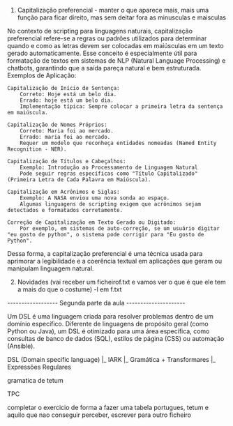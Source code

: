 1) Capitalização preferencial -  manter o que aparece mais, mais uma função para ficar direito, mas sem deitar fora as minusculas e maisculas

No contexto de scripting para linguagens naturais, capitalização preferencial refere-se a regras ou padrões utilizados para determinar quando e como as letras devem ser colocadas em maiúsculas em um texto gerado automaticamente. Esse conceito é especialmente útil para formatação de textos em sistemas de NLP (Natural Language Processing) e chatbots, garantindo que a saída pareça natural e bem estruturada.
Exemplos de Aplicação:

    Capitalização de Início de Sentença:
        Correto: Hoje está um belo dia.
        Errado: hoje está um belo dia.
        Implementação típica: Sempre colocar a primeira letra da sentença em maiúscula.

    Capitalização de Nomes Próprios:
        Correto: Maria foi ao mercado.
        Errado: maria foi ao mercado.
        Requer um modelo que reconheça entidades nomeadas (Named Entity Recognition - NER).

    Capitalização de Títulos e Cabeçalhos:
        Exemplo: Introdução ao Processamento de Linguagem Natural
        Pode seguir regras específicas como "Título Capitalizado" (Primeira Letra de Cada Palavra em Maiúscula).

    Capitalização em Acrônimos e Siglas:
        Exemplo: A NASA enviou uma nova sonda ao espaço.
        Algumas linguagens de scripting exigem que acrônimos sejam detectados e formatados corretamente.

    Correção de Capitalização em Texto Gerado ou Digitado:
        Por exemplo, em sistemas de auto-correção, se um usuário digitar "eu gosto de python", o sistema pode corrigir para "Eu gosto de Python".

Dessa forma, a capitalização preferencial é uma técnica usada para aprimorar a legibilidade e a coerência textual em aplicações que geram ou manipulam linguagem natural.

2) Novidades (vai receber um ficheirof.txt e vamos ver o que é que ele tem a mais do que o costume)
    -l em f.txt


------------------ Segunda parte da aula ---------------------

Um DSL é uma linguagem criada para resolver problemas dentro de um domínio específico. Diferente de linguagens de propósito geral (como Python ou Java), um DSL é otimizado para uma área específica, como consultas de banco de dados (SQL), estilos de página (CSS) ou automação (Ansible).

DSL (Domain specific language)
 |_ lARK 
        |_ Gramática + Transformares
 |_ Expressões Regulares 



gramatica de tetum


TPC

completar o exercicio de forma a fazer uma tabela portugues, tetum e aquilo que nao conseguir perceber, escrever para outro ficheiro